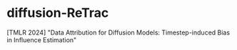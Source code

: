 # diffusion-ReTrac
[TMLR 2024] "Data Attribution for Diffusion Models: Timestep-induced Bias in Influence Estimation"
